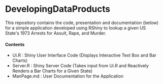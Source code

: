 # DevelopingDataProducts

This repository contains the code, presentation and documentation (below) for a simple application developed using RShiny to lookup a given US State's 1973 Arrests for Assult, Rape, and Murder.

#### Contents
- Ui.R       : Shiny User Interface Code (Displays Interactive Text Box and Bar Charts)
- Server.R   : Shiny Server Code (Takes input from Ui.R and Reactively Renders a Bar Charts for a Given State)
- ManPage.md : User Documentation for the Application


